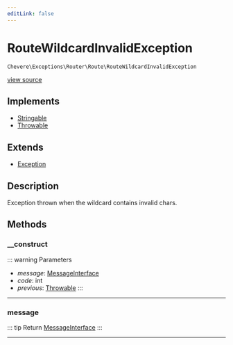 ```yaml
---
editLink: false
---
```


# RouteWildcardInvalidException

`Chevere\Exceptions\Router\Route\RouteWildcardInvalidException`

[view source](https://github.com/chevere/chevere/blob/main/src/Chevere/Exceptions/Router/Route/RouteWildcardInvalidException.php)

## Implements

- [Stringable](https://www.php.net/manual/class.stringable)
- [Throwable](https://www.php.net/manual/class.throwable)

## Extends

- [Exception](../../Core/Exception.md)

## Description

Exception thrown when the wildcard contains invalid chars.

## Methods

### __construct

::: warning Parameters
- *message*: [MessageInterface](../../../Interfaces/Message/MessageInterface.md)
- *code*: int
- *previous*: [Throwable](https://www.php.net/manual/class.throwable)
:::

---

### message

::: tip Return
[MessageInterface](../../../Interfaces/Message/MessageInterface.md)
:::

---
